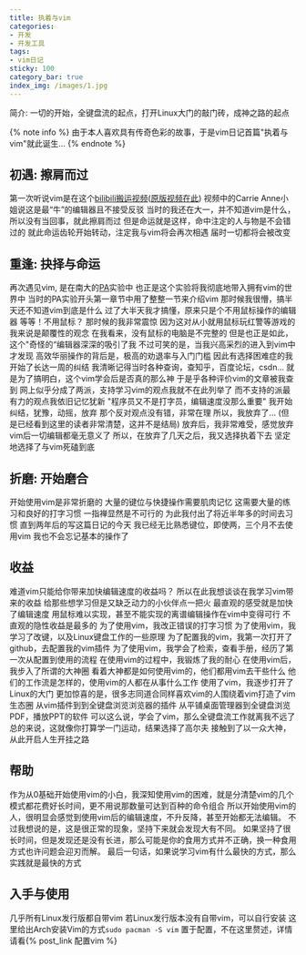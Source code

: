```yaml
---
title: 执着与vim
categories:
- 开发
- 开发工具
tags:
- vim日记
sticky: 100
category_bar: true
index_img: /images/1.jpg
---
```

简介: 一切的开始，全键盘流的起点，打开Linux大门的敲门砖，成神之路的起点
<!-- more -->
{% note info %}
由于本人喜欢具有传奇色彩的故事，于是vim日记首篇"执着与vim"就此诞生...
{% endnote %}
## 初遇: 擦肩而过
第一次听说vim是在这个[bilibili搬运视频](https://www.bilibili.com/video/BV1EW411u7th/?spm_id_from=333.999.0.0&vd_source=8836eda798f42e634172036484104534)([原版视频在此](https://www.youtube.com/watch?v=tpIctyqH29Q&list=PL8dPuuaLjXtNlUrzyH5r6jN9ulIgZBpdo))
视频中的Carrie Anne小姐说这是最“牛”的编辑器且不接受反驳
当时的我还在大一，并不知道vim是什么，所以没有当回事，就此擦肩而过
但是命运就是这样，命中注定的人与物是不会错过的
就此命运齿轮开始转动，注定我与vim将会再次相遇
届时一切都将会被改变
## 重逢: 抉择与命运
再次遇见vim, 是在南大的[PA](https://github.com/NJU-ProjectN/ics-pa)实验中
也正是这个实验将我彻底地带入拥有vim的世界中
当时的PA实验开头第一章节中用了整整一节来介绍vim
那时候我很懵，搞半天还不知道vim到底是什么
过了大半天我才搞懂，原来只是个不用鼠标操作的编辑器
等等！不用鼠标？
那时候的我非常震惊
因为这对从小就用鼠标玩红警等游戏的我来说是颠覆性的观念
在我看来，没有鼠标的电脑是不完整的
但是也正是如此，这个"奇怪的“编辑器深深的吸引了我
不过可笑的是，当我兴高采烈的进入到vim中才发现
高效华丽操作的背后是，极高的劝退率与入门门槛
因此有选择困难症的我开始了长达一周的纠结
我清晰记得当时各种查询，查知乎，百度论坛，csdn...
就是为了搞明白，这个vim学会后是否真的那么神
于是乎各种评价vim的文章被我查到
网上似乎分成了两派，支持学习vim的观点我就不在此列举了
而不支持的派最有力的观点我依旧记忆犹新
"程序员又不是打字员，编辑速度没那么重要"
我开始纠结，犹豫，动摇，放弃
那个反对观点没有错，非常在理
所以，我放弃了...
(但是已经看到这里的读者非常清楚，这并不是结局)
放弃后，我非常难受，感觉放弃vim后一切编辑都毫无意义了
所以，在放弃了几天之后，我又选择执着下去
坚定地选择了与vim死磕到底
## 折磨: 开始磨合
开始使用vim是非常折磨的
大量的键位与快捷操作需要肌肉记忆
这需要大量的练习和良好的打字习惯
一指禅显然是不可行的
为此我付出了将近半年多的时间去习惯
直到两年后的写这篇日记的今天
我已经无比熟悉键位，即使两，三个月不去使用vim
我也不会忘记基本的操作了
## 收益
难道vim只能给你带来加快编辑速度的收益吗？
所以在此我想谈谈在我学习vim带来的收益
给那些想学习但是又缺乏动力的小伙伴点一把火
最直观的感受就是加快了编辑速度
用鼠标难以实现，甚至不能实现的离谱编辑操作在vim中变得可行
不直观的隐性收益是最多的
为了使用vim，我改正错误的打字习惯
为了使用vim，我学习了改键，以及Linux键盘工作的一些原理
为了配置我的vim，我第一次打开了github，去配置我的vim插件
为了使用vim，我学会了检索，查看手册，经历了第一次从配置到使用的流程
在使用vim的过程中，我锻炼了我的耐心
在使用vim后，我步入了所谓的大神圈
看着大神都是如何使用vim的，他们都用vim去干些什么
他们的工作流是怎样的，使用vim的人都在从事什么工作
使用了vim，我逐步打开了Linux的大门
更加惊喜的是，很多志同道合同样喜欢vim的人围绕着vim打造了vim生态圈
从vim插件到到全键盘浏览浏览器的插件
从平铺桌面管理器到全键盘浏览PDF，播放PPT的软件
可以这么说，学会了vim，那么全键盘流工作就离我不远了
总的来说，这就像你打算学一门运动，结果选择了高尔夫
接触到了以一众大神，从此开启人生开挂之路
## 帮助
作为从0基础开始使用vim的小白，我深知使用vim的困难，就是分清楚vim的几个模式都花费好长时间，更不用说那数量可达到百种的命令组合
所以开始使用vim的人，很明显会感觉到使用vim后的编辑速度，不升反降，甚至开始都无法编辑。
不过我想说的是，这是很正常的现象，坚持下来就会发现大有不同。
如果坚持了很长时间，但是发现还是没有长进，那么可能是你的食用方式并不正确，换一种食用方式也许问题会迎刃而解。
最后一句话，如果说学习vim有什么最快的方式，那么实践就是最快的方式
## 入手与使用
几乎所有Linux发行版都自带vim
若Linux发行版本没有自带vim，可以自行安装
这里给出Arch安装Vim的方式`sudo pacman -S vim`
置于配置，不在这里赘述，详情请看{% post_link 配置vim %}
